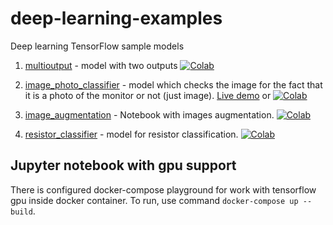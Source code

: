 # deep-learning-examples
Deep learning TensorFlow sample models

1. [multioutput](/multioutput.ipynb) - model with two outputs [![Colab](https://colab.research.google.com/assets/colab-badge.svg)](https://colab.research.google.com/github/awitwicki/deep-learning-examples/blob/main/multioutput.ipynb)

2. [image_photo_classifier](/image_photo_classifier.ipynb) - model which checks the image for the fact that it is a photo of the monitor or not (just image). [Live demo](https://awitwicki.github.io/deep-learning-examples/image-photo-classifier/) or [![Colab](https://colab.research.google.com/assets/colab-badge.svg)](https://colab.research.google.com/github/awitwicki/deep-learning-examples/blob/main/image_photo_classifier.ipynb)

3. [image_augmentation](/image_augmentation.ipynb) - Notebook with images augmentation. [![Colab](https://colab.research.google.com/assets/colab-badge.svg)](https://colab.research.google.com/github/awitwicki/deep-learning-examples/blob/main/image_augmentation.ipynb)


4. [resistor_classifier](/resistor_classifier.ipynb) - model for resistor classification. [![Colab](https://colab.research.google.com/assets/colab-badge.svg)](https://colab.research.google.com/github/awitwicki/deep-learning-examples/blob/main/resistor_classifier.ipynb)


## Jupyter notebook with gpu support

There is configured docker-compose playground for work with tensorflow gpu inside docker container.
To run, use command `docker-compose up --build`.
